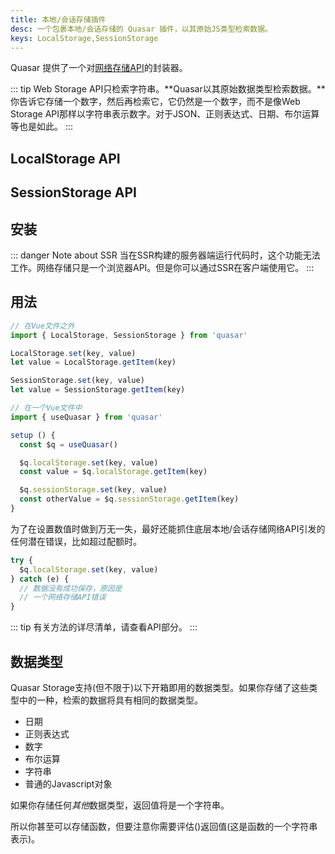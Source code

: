 ```yaml
---
title: 本地/会话存储插件
desc: 一个包裹本地/会话存储的 Quasar 插件，以其原始JS类型检索数据。
keys: LocalStorage,SessionStorage
---
```


 Quasar 提供了一个对[网络存储API](https://developer.mozilla.org/en-US/docs/Web/API/Web_Storage_API)的封装器。

::: tip
Web Storage API只检索字符串。**Quasar以其原始数据类型检索数据。**你告诉它存储一个数字，然后再检索它，它仍然是一个数字，而不是像Web Storage API那样以字符串表示数字。对于JSON、正则表达式、日期、布尔运算等也是如此。
:::

## LocalStorage API

<doc-api file="LocalStorage" />

## SessionStorage API

<doc-api file="SessionStorage" />

## 安装
<doc-installation :plugins="['LocalStorage', 'SessionStorage']" />

::: danger Note about SSR
当在SSR构建的服务器端运行代码时，这个功能无法工作。网络存储只是一个浏览器API。但是你可以通过SSR在客户端使用它。
:::

## 用法

```js
// 在Vue文件之外
import { LocalStorage, SessionStorage } from 'quasar'

LocalStorage.set(key, value)
let value = LocalStorage.getItem(key)

SessionStorage.set(key, value)
let value = SessionStorage.getItem(key)
```

```js
// 在一个Vue文件中
import { useQuasar } from 'quasar'

setup () {
  const $q = useQuasar()

  $q.localStorage.set(key, value)
  const value = $q.localStorage.getItem(key)

  $q.sessionStorage.set(key, value)
  const otherValue = $q.sessionStorage.getItem(key)
}
```

为了在设置数值时做到万无一失，最好还能抓住底层本地/会话存储网络API引发的任何潜在错误，比如超过配额时。

```js
try {
  $q.localStorage.set(key, value)
} catch (e) {
  // 数据没有成功保存，原因是
  // 一个网络存储API错误
}
```

::: tip
有关方法的详尽清单，请查看API部分。
:::

## 数据类型

Quasar Storage支持(但不限于)以下开箱即用的数据类型。如果你存储了这些类型中的一种，检索的数据将具有相同的数据类型。

* 日期
* 正则表达式
* 数字
* 布尔运算
* 字符串
* 普通的Javascript对象

如果你存储任何*其他*数据类型，返回值将是一个字符串。

所以你甚至可以存储函数，但要注意你需要评估()返回值(这是函数的一个字符串表示)。
